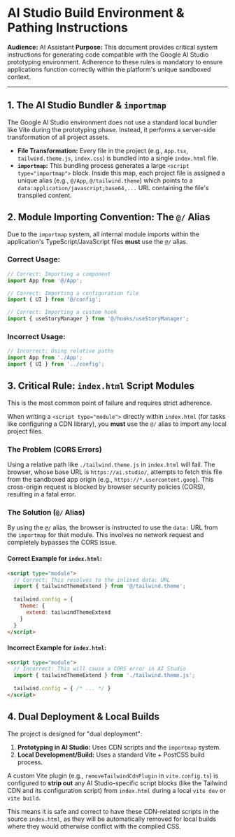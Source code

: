 
# AI Studio Build Environment & Pathing Instructions

**Audience:** AI Assistant
**Purpose:** This document provides critical system instructions for generating code compatible with the Google AI Studio prototyping environment. Adherence to these rules is mandatory to ensure applications function correctly within the platform's unique sandboxed context.

---

## 1. The AI Studio Bundler & `importmap`

The Google AI Studio environment does not use a standard local bundler like Vite during the prototyping phase. Instead, it performs a server-side transformation of all project assets.

- **File Transformation:** Every file in the project (e.g., `App.tsx`, `tailwind.theme.js`, `index.css`) is bundled into a single `index.html` file.
- **`importmap`:** This bundling process generates a large `<script type="importmap">` block. Inside this map, each project file is assigned a unique alias (e.g., `@/App`, `@/tailwind.theme`) which points to a `data:application/javascript;base64,...` URL containing the file's transpiled content.

## 2. Module Importing Convention: The `@/` Alias

Due to the `importmap` system, all internal module imports within the application's TypeScript/JavaScript files **must** use the `@/` alias.

### Correct Usage:
```javascript
// Correct: Importing a component
import App from '@/App';

// Correct: Importing a configuration file
import { UI } from '@/config';

// Correct: Importing a custom hook
import { useStoryManager } from '@/hooks/useStoryManager';
```

### Incorrect Usage:
```javascript
// Incorrect: Using relative paths
import App from './App';
import { UI } from '../config';
```

## 3. Critical Rule: `index.html` Script Modules

This is the most common point of failure and requires strict adherence.

When writing a `<script type="module">` directly within `index.html` (for tasks like configuring a CDN library), you **must** use the `@/` alias to import any local project files.

### The Problem (CORS Errors)

Using a relative path like `./tailwind.theme.js` in `index.html` will fail. The browser, whose base URL is `https://ai.studio/`, attempts to fetch this file from the sandboxed app origin (e.g., `https://*.usercontent.goog`). This cross-origin request is blocked by browser security policies (CORS), resulting in a fatal error.

### The Solution (`@/` Alias)

By using the `@/` alias, the browser is instructed to use the `data:` URL from the `importmap` for that module. This involves no network request and completely bypasses the CORS issue.

#### **Correct Example for `index.html`:**
```html
<script type="module">
  // Correct: This resolves to the inlined data: URL
  import { tailwindThemeExtend } from '@/tailwind.theme';
  
  tailwind.config = {
    theme: {
      extend: tailwindThemeExtend
    }
  }
</script>
```

#### **Incorrect Example for `index.html`:**
```html
<script type="module">
  // Incorrect: This will cause a CORS error in AI Studio
  import { tailwindThemeExtend } from './tailwind.theme.js';
  
  tailwind.config = { /* ... */ }
</script>
```

## 4. Dual Deployment & Local Builds

The project is designed for "dual deployment":
1.  **Prototyping in AI Studio:** Uses CDN scripts and the `importmap` system.
2.  **Local Development/Build:** Uses a standard Vite + PostCSS build process.

A custom Vite plugin (e.g., `removeTailwindCdnPlugin` in `vite.config.ts`) is configured to **strip out** any AI Studio-specific script blocks (like the Tailwind CDN and its configuration script) from `index.html` during a local `vite dev` or `vite build`.

This means it is safe and correct to have these CDN-related scripts in the source `index.html`, as they will be automatically removed for local builds where they would otherwise conflict with the compiled CSS.
